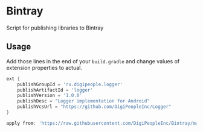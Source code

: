 # Bintray
Script for publishing libraries to Bintray

Usage
--------
Add those lines in the end of your `build.gradle` and change values of extension properties to actual.
```groovy
ext {
    publishGroupId = 'ru.digipeople.logger'
    publishArtifactId = 'logger'
    publishVersion = '1.0.0'
    publishDesc = "Logger implementation for Android"
    publishVcsUrl = "https://github.com/DigiPeopleInc/Logger"
}

apply from: 'https://raw.githubusercontent.com/DigiPeopleInc/Bintray/master/publish_v1.gradle'
```